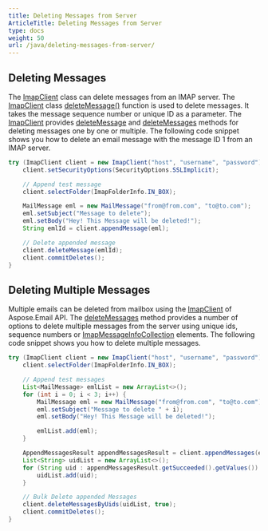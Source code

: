 ```yaml
---
title: Deleting Messages from Server
ArticleTitle: Deleting Messages from Server
type: docs
weight: 50
url: /java/deleting-messages-from-server/
---
```



## **Deleting Messages**

The [ImapClient](https://reference.aspose.com/email/java/com.aspose.email/imapclient/) class can delete messages from an IMAP server. The [ImapClient](https://reference.aspose.com/email/java/com.aspose.email/imapclient/) class [deleteMessage()](https://reference.aspose.com/email/java/com.aspose.email/imapclient/#deleteMessage-int-) function is used to delete messages. It takes the message sequence number or unique ID as a parameter. The [ImapClient](https://reference.aspose.com/email/java/com.aspose.email/imapclient/) provides [deleteMessage](https://reference.aspose.com/email/java/com.aspose.email/imapclient/#deleteMessage-int-) and [deleteMessages](https://reference.aspose.com/email/java/com.aspose.email/imapclient/#deleteMessages-com.aspose.email.IConnection-java.lang.Iterable-com.aspose.email.ImapMessageInfo--) methods for deleting messages one by one or multiple. The following code snippet shows you how to delete an email message with the message ID 1 from an IMAP server.

~~~Java
try (ImapClient client = new ImapClient("host", "username", "password")) {
    client.setSecurityOptions(SecurityOptions.SSLImplicit);

    // Append test message
    client.selectFolder(ImapFolderInfo.IN_BOX);

    MailMessage eml = new MailMessage("from@from.com", "to@to.com");
    eml.setSubject("Message to delete");
    eml.setBody("Hey! This Message will be deleted!");
    String emlId = client.appendMessage(eml);

    // Delete appended message
    client.deleteMessage(emlId);
    client.commitDeletes();
}
~~~

## **Deleting Multiple Messages**

Multiple emails can be deleted from mailbox using the [ImapClient](https://reference.aspose.com/email/java/com.aspose.email/imapclient/) of Aspose.Email API. The [deleteMessages](https://reference.aspose.com/email/java/com.aspose.email/imapclient/#deleteMessages-com.aspose.email.IConnection-java.lang.Iterable-com.aspose.email.ImapMessageInfo--) method provides a number of options to delete multiple messages from the server using unique ids, sequence numbers or [ImapMessageInfoCollection](https://reference.aspose.com/email/java/com.aspose.email/imapmessageinfocollection/) elements. The following code snippet shows you how to delete multiple messages.

~~~Java
try (ImapClient client = new ImapClient("host", "username", "password")) {
    client.selectFolder(ImapFolderInfo.IN_BOX);

    // Append test messages
    List<MailMessage> emlList = new ArrayList<>();
    for (int i = 0; i < 3; i++) {
        MailMessage eml = new MailMessage("from@from.com", "to@to.com");
        eml.setSubject("Message to delete " + i);
        eml.setBody("Hey! This Message will be deleted!");

        emlList.add(eml);
    }

    AppendMessagesResult appendMessagesResult = client.appendMessages(emlList);
    List<String> uidList = new ArrayList<>();
    for (String uid : appendMessagesResult.getSucceeded().getValues()) {
        uidList.add(uid);
    }

    // Bulk Delete appended Messages
    client.deleteMessagesByUids(uidList, true);
    client.commitDeletes();
}
~~~
